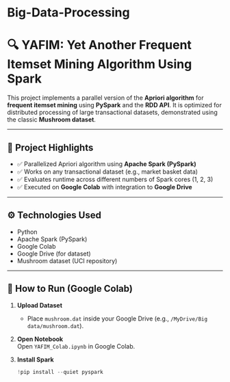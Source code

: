 # Big-Data-Processing

# 🔍 YAFIM: Yet Another Frequent Itemset Mining Algorithm Using Spark

This project implements a parallel version of the **Apriori algorithm** for **frequent itemset mining** using **PySpark** and the **RDD API**. It is optimized for distributed processing of large transactional datasets, demonstrated using the classic **Mushroom dataset**.

---

## 📌 Project Highlights

- ✅ Parallelized Apriori algorithm using **Apache Spark (PySpark)**
- ✅ Works on any transactional dataset (e.g., market basket data)
- ✅ Evaluates runtime across different numbers of Spark cores (1, 2, 3)
- ✅ Executed on **Google Colab** with integration to **Google Drive**

---

## ⚙️ Technologies Used

- Python
- Apache Spark (PySpark)
- Google Colab
- Google Drive (for dataset)
- Mushroom dataset (UCI repository)

---

## 🚀 How to Run (Google Colab)

1. **Upload Dataset**  
   - Place `mushroom.dat` inside your Google Drive (e.g., `/MyDrive/Big data/mushroom.dat`).

2. **Open Notebook**  
   Open `YAFIM_Colab.ipynb` in Google Colab.

3. **Install Spark**  
   ```python
   !pip install --quiet pyspark

